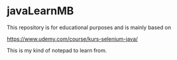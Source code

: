 # javaLearnMB
This repository is for educational purposes and is mainly based on

https://www.udemy.com/course/kurs-selenium-java/

This is my kind of notepad to learn from.
